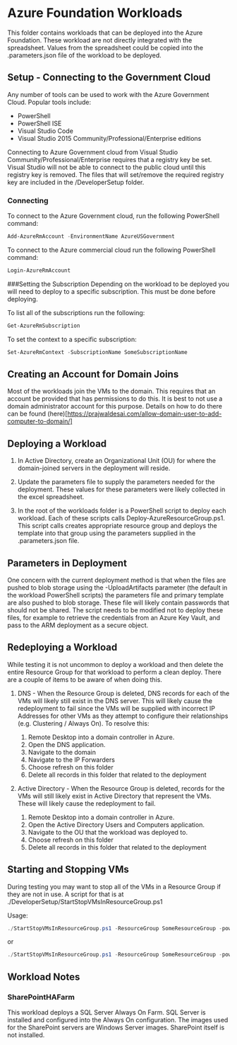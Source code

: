 # Azure Foundation Workloads

This folder contains workloads that can be deployed into the Azure Foundation. These workload are not directly integrated with the spreadsheet. Values from the spreadsheet could be copied into the .parameters.json file of the workload to be deployed.

## Setup - Connecting to the Government Cloud
Any number of tools can be used to work with the Azure Government Cloud. Popular tools include:

* PowerShell
* PowerShell ISE
* Visual Studio Code
* Visual Studio 2015 Community/Professional/Enterprise editions

Connecting to Azure Government cloud from Visual Studio Community/Professional/Enterprise requires that a registry key be set. Visual Studio will not be able to connect to the public cloud until this registry key is removed. The files that will set/remove the required registry key are included in the /DeveloperSetup folder.

### Connecting
To connect to the Azure Government cloud, run the following PowerShell command:

```Powershell
Add-AzureRmAccount -EnvironmentName AzureUSGovernment
```
To connect to the Azure commercial cloud run the following PowerShell command:

```Powershell
Login-AzureRmAccount
```

###Setting the Subscription
Depending on the workload to be deployed you will need to deploy to a specific subscription. This must be done before deploying. 

To list all of the subscriptions run the following:

```Powershell
Get-AzureRmSubscription
```
To set the context to a specific subscription:

```Powershell
Set-AzureRmContext -SubscriptionName SomeSubscriptionName
```
## Creating an Account for Domain Joins
Most of the workloads join the VMs to the domain. This requires that an account be provided that has permissions to do this. It is best to not use a domain administrator account for this purpose. Details on how to do there can be found (here)[https://prajwaldesai.com/allow-domain-user-to-add-computer-to-domain/]

## Deploying a Workload

1. In Active Directory, create an Organizational Unit (OU) for where the domain-joined servers in the deployment will reside.
1. Update the parameters file to supply the parameters needed for the deployment. These values for these parameters were likely collected in the excel spreadsheet.

2. In the root of the workloads folder is a PowerShell script to deploy each workload. Each of these scripts calls Deploy-AzureResourceGroup.ps1.
This script calls creates appropriate resource group and deploys the template into that group using the parameters supplied in the .parameters.json file.

## Parameters in Deployment
One concern with the current deployment method is that when the files are pushed to blob storage using the -UploadArtifacts parameter (the default in the workload PowerShell scripts) the parameters file and primary template are also pushed to blob storage. These file will likely contain passwords that should not be shared. The script needs to be modified not to deploy these files, for example to retrieve the credentials from an Azure Key Vault, and pass to the ARM deployment as a secure object.

## Redeploying a Workload
While testing it is not uncommon to deploy a workload and then delete the entire Resource Group for that workload to perform a clean deploy. There are a couple of items to be aware of when doing this.

1. DNS - When the Resource Group is deleted, DNS records for each of the VMs will likely still exist in the DNS server. This will likely cause the redeployment to fail since the VMs will be supplied with incorrect IP Addresses for other VMs as they attempt to configure their relationships (e.g. Clustering / Always On). To resolve this:
    1. Remote Desktop into a domain controller in Azure.
    2. Open the DNS application.
    3. Navigate to the domain 
    4. Navigate to the IP Forwarders
    5. Choose refresh on this folder
    6. Delete all records in this folder that related to the deployment

2. Active Directory - When the Resource Group is deleted, records for the VMs will still likely exist in Active Directory that represent the VMs. These will likely cause the redeployment to fail.

    1. Remote Desktop into a domain controller in Azure.
    2. Open the Active Directory Users and Computers application.
    3. Navigate to the OU that the workload was deployed to. 
    5. Choose refresh on this folder
    6. Delete all records in this folder that related to the deployment

## Starting and Stopping VMs
During testing you may want to stop all of the VMs in a Resource Group if they are not in use. A script for that is at ./DeveloperSetup/StartStopVMsInResourceGroup.ps1

Usage: 

```Powershell
./StartStopVMsInResourceGroup.ps1 -ResourceGroup SomeResourceGroup -power stop
```
or

```Powershell
./StartStopVMsInResourceGroup.ps1 -ResourceGroup SomeResourceGroup -power start
```
## Workload Notes

### SharePointHAFarm
This workload deploys a SQL Server Always On Farm. SQL Server is installed and configured into the Always On configuration. The images used for the SharePoint servers are Windows Server images. SharePoint itself is not installed. 



